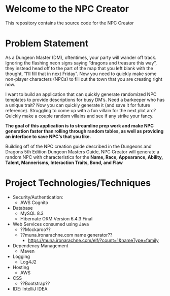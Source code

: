 # Welcome to the NPC Creator

This repository contains the source code for the NPC Creator

# Problem Statement

As a Dungeon Master (DM), oftentimes, your party will wander off track. Ignoring the flashing neon signs saying “dragons 
and treasure this way”, they instead head off to the part of the map that you left blank with the thought, “I’ll fill 
that in next Friday”. Now you need to quickly make some non-player characters (NPCs) to fill out the town that you are 
creating right now.

I want to build an application that can quickly generate randomized NPC templates to provide descriptions for busy DM’s. 
Need a barkeeper who has a unique trait? Now you can quickly generate it (and save it for future reference). 
Struggling to come up with a fun villain for the next plot arc? Quickly make a couple random villains and see if any 
strike your fancy.

**The goal of this application is to streamline prep work and make NPC generation faster than rolling through random 
tables, as well as providing an interface to save NPC’s that you like.**

Building off of the NPC creation guide described in the Dungeons and Dragons 5th Edition Dungeon Masters Guide, 
NPC Creator will generate a random NPC with characteristics for the **Name, Race, Appearance, Ability, Talent, 
Mannerisms, Interaction Traits, Bond, and Flaw**

# Project Technologies/Techniques
- Security/Authentication:
  - AWS Cognito
- Database
  - MySQL 8.3
  - Hibernate ORM Version 6.4.3 Final
- Web Services consumed using Java
  - ??Mockaroo??
  - ??muna.ironarachne.com name generator??
    - https://muna.ironarachne.com/elf/?count=1&nameType=family
- Dependency Management
  - Maven
- Logging
  - Log4J2
- Hosting
  - AWS
- CSS
  - ??Bootstrap??
- IDE: IntelliJ IDEA